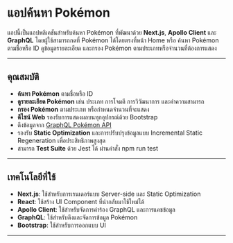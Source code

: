 # แอปค้นหา Pokémon

แอปนี้เป็นแอปพลิเคชันสำหรับค้นหา Pokémon ที่พัฒนาด้วย **Next.js**, **Apollo Client** และ **GraphQL** โดยผู้ใช้สามารถกดที่ Pokémon ได้โดยตรงที่หน้า Home หรือ ค้นหา Pokémon ตามชื่อหรือ ID ดูข้อมูลรายละเอียด และกรอง Pokémon ตามประเภทหรือจำนวนที่ต้องการแสดง

---

## คุณสมบัติ

- **ค้นหา Pokémon** ตามชื่อหรือ ID
- **ดูรายละเอียด Pokémon** เช่น ประเภท การโจมตี การวิวัฒนาการ และค่าความสามารถ
- **กรอง Pokémon** ตามประเภท หรือกำหนดจำนวนที่จะแสดง
- **ดีไซน์ Web** รองรับการแสดงผลบนทุกอุปกรณ์ด้วย Bootstrap
- ดึงข้อมูลจาก [GraphQL Pokémon API](https://graphql-pokemon2.vercel.app)
- รองรับ **Static Optimization** และการปรับปรุงข้อมูลแบบ Incremental Static Regeneration เพื่อประสิทธิภาพสูงสุด
- สามารถ **Test Suite** ด้วย Jest ได้ ผ่านคำสั่ง npm run test

---

## เทคโนโลยีที่ใช้

- **Next.js**: ใช้สำหรับการเรนเดอร์แบบ Server-side และ Static Optimization
- **React**: ใช้สร้าง UI Component ที่นำกลับมาใช้ใหม่ได้
- **Apollo Client**: ใช้สำหรับจัดการคำร้อง GraphQL และการแคชข้อมูล
- **GraphQL**: ใช้สำหรับดึงและจัดการข้อมูล Pokémon
- **Bootstrap**: ใช้สำหรับการออกแบบ UI

---
